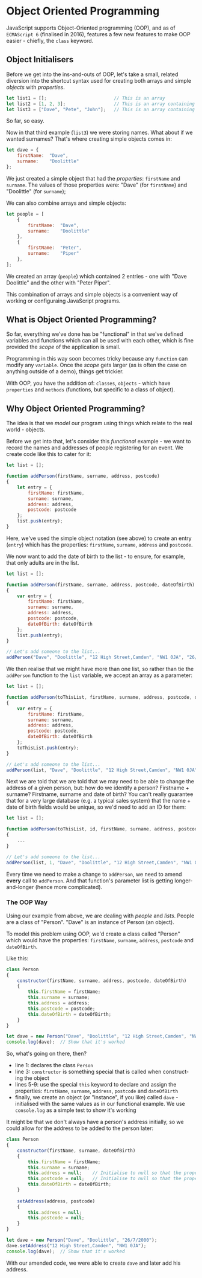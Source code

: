 # Object Oriented Programming

JavaScript supports Object-Oriented programming (OOP), and as of `ECMAScript 6` (finalised in 2016), features a few new features to make OOP easier - chiefly, the `class` keyword.

## Object Initialisers

Before we get into the ins-and-outs of OOP, let's take a small, related diversion into the shortcut syntax used for creating both arrays and simple *objects* with *properties*.
 
```javascript
let list1 = [];                         // This is an array
let list2 = [1, 2, 3];                  // This is an array containing the numbers: 1, 2 and 3
let list3 = ["Dave", "Pete", "John"];   // This is an array containing the strings: "Dave", "Pete" and "John"
``` 

So far, so easy.

Now in that third example (`list3`) we were storing names. What about if we wanted surnames? That's where creating simple objects comes in:
```javascript
let dave = {
    firstName:  "Dave",
    surname:    "Doolittle"
};
```

We just created a simple object that had the *properties*: `firstName` and `surname`. The values of those properties were: "Dave" (for `firstName`) and "Doolittle" (for `surname`);

We can also combine arrays and simple objects:
```javascript
let people = [ 
    {
        firstName:  "Dave",
        surname:    "Doolittle"
    },
    {
        firstName:  "Peter",
        surname:    "Piper"
    },
];
```

We created an array (`people`) which contained 2 entries - one with "Dave Doolittle" and the other with "Peter Piper".
 
This combination of arrays and simple objects is a convenient way of working or configuraing JavaScript programs. 

## What is Object Oriented Programming?

So far, everything we've done has be "functional" in that we've defined variables and functions which can all be used with each other, which is fine provided the *scope* of the application is small.

Programming in this way soon becomes tricky because any `function` can modify any `variable`. Once the *scope* gets larger (as is often the case on anything outside of a demo), things get trickier.

With OOP, you have the addition of: `classes`, `objects` - which have `properties` and `methods` (functions, but specific to a class of object).
  
## Why Object Oriented Programming?

The idea is that we *model* our program using things which relate to the real world - objects. 

Before we get into that, let's consider this *functional* example - we want to record the names and addresses of people registering for an event. We create code like this to cater for it:

```javascript
let list = [];

function addPerson(firstName, surname, address, postcode)
{
    let entry = {
        firstName: firstName,
        surname: surname,
        address: address,
        postcode: postcode
    };
    list.push(entry);
}

```

Here, we've used the simple object notation (see above) to create an entry (`entry`) which has the properties: `firstName`, `surname`, `address` and `postcode`.

We now want to add the date of birth to the list - to ensure, for example, that only adults are in the list.

```javascript
let list = [];

function addPerson(firstName, surname, address, postcode, dateOfBirth)
{
    var entry = {
        firstName: firstName,
        surname: surname,
        address: address,
        postcode: postcode,
        dateOfBirth: dateOfBirth
    };
    list.push(entry);
}

// Let's add someone to the list...
addPerson("Dave", "Doolittle", "12 High Street,Camden", "NW1 0JA", "26/7/2000");
```

We then realise that we might have more than one list, so rather than tie the `addPerson` function to the `list` variable, we accept an array as a parameter:

```javascript
let list = [];

function addPerson(toThisList, firstName, surname, address, postcode, dateOfBirth)
{
    var entry = {
        firstName: firstName,
        surname: surname,
        address: address,
        postcode: postcode,
        dateOfBirth: dateOfBirth
    };
    toThisList.push(entry);
}

// Let's add someone to the list...
addPerson(list, "Dave", "Doolittle", "12 High Street,Camden", "NW1 0JA", "26/7/2000");
```

Next we are told that we are told that we may need to be able to change the address of a given person, but: how do we identify a person? Firstname + surname? Firstname, surname and date of birth?
You can't really guarantee that for a very large database (e.g. a typical sales system) that the name + date of birth fields would be unique, so we'd need to add an ID for them:

```javascript
let list = [];

function addPerson(toThisList, id, firstName, surname, address, postcode, dateOfBirth)
{
    ... 
}

// Let's add someone to the list...
addPerson(list, 1, "Dave", "Doolittle", "12 High Street,Camden", "NW1 0JA", "26/7/2000");
```

Every time we need to make a change to `addPerson`, we need to amend **every** call to `addPerson`. And that function's parameter list is getting longer-and-longer (hence more complicated).

### The OOP Way

Using our example from above, we are dealing with *people* and *lists*. People are a class of "Person". "Dave" is an instance of Person (an object). 

To model this problem using OOP, we'd create a class called "Person" which would have the properties:  `firstName`, `surname`, `address`, `postcode` and `dateOfBirth`.

Like this:

```javascript
class Person
{
    constructor(firstName, surname, address, postcode, dateOfBirth)
    {
        this.firstName = firstName;
        this.surname = surname;
        this.address = address;
        this.postcode = postcode;
        this.dateOfBirth = dateOfBirth;
    }
}

let dave = new Person("Dave", "Doolittle", "12 High Street,Camden", "NW1 0JA", "26/7/2000");
console.log(dave);  // Show that it's worked
```

So, what's going on there, then? 
- line 1: declares the class `Person`
- line 3: `constructor` is something special that is called when construct-ing the object
- lines 5-9: use the special `this` keyword to declare and assign the properties: `firstName`, `surname`, `address`, `postcode` and `dateOfBirth`
- finally, we create an object (or "instance", if you like) called `dave` - initialised with the same values as in our functional example. We use `console.log` as a simple test to show it's working

It might be that we don't always have a person's address initially, so we could allow for the address to be added to the person later:

```javascript
class Person
{
    constructor(firstName, surname, dateOfBirth)
    {
        this.firstName = firstName;
        this.surname = surname;
        this.address = null;    // Initialise to null so that the property exists
        this.postcode = null;   // Initialise to null so that the property exists
        this.dateOfBirth = dateOfBirth;
    }
    
    setAddress(address, postcode)
    {
        this.address = null;
        this.postcode = null;
    }
}

let dave = new Person("Dave", "Doolittle", "26/7/2000");
dave.setAddress("12 High Street,Camden", "NW1 0JA");
console.log(dave);  // Show that it's worked
```

With our amended code, we were able to create `dave` and later add his address. 
